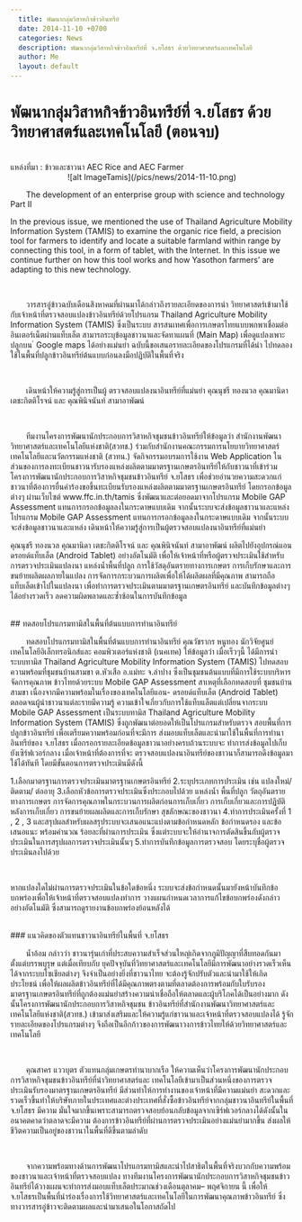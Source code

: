 ```yaml
---
  title: พัฒนากลุ่มวิสาหกิจข้าวอินทรีย์
  date: 2014-11-10 +0700		  
  categories: News		
  description: พัฒนากลุ่มวิสาหกิจข้าวอินทรีย์ที่ จ.ยโสธร ด้วยวิทยาศาสตร์และเทคโนโลยี	  
  author: Me		 
  layout: default
---
```



# พัฒนากลุ่มวิสาหกิจข้าวอินทรีย์ที่ จ.ยโสธร ด้วยวิทยาศาสตร์และเทคโนโลยี (ตอนจบ)
<br>
แหล่งที่มา : ข้าวและชาวนา AEC Rice and AEC Farmer
<br>

<div style="text-align:center" markdown="1">
![alt ImageTamis](/pics/news/2014-11-10.png)
</div>
 <p>&emsp;&emsp;The development of an enterprise
group with science and technology
Part II</p>
<p>In the previous issue, we mentioned the
use of Thailand Agriculture Mobility Information
System (TAMIS) to examine the organic rice
field, a precision tool for farmers to identify
and locate a suitable farmland within range
by connecting this tool, in a form of tablet,
with the Internet. In this issue we continue
further on how this tool works and how
Yasothon farmers’ are adapting to this new
technology.</p>
<br>
<p> &emsp;&emsp;วารสารอู่ข้าวฉบับเดือนสิงหาคมที่ผ่านมาได้กล่าวถึงรายละเอียดของการนำ
วิทยาศาสตร์เข้ามาใช้กับเจ้าหน้าที่ตรวจสอบแปลงข้าวอินทรีย์ด้วยโปรแกรม
Thailand Agriculture Mobility Information System (TAMIS) ซึ่งเป็นระบบ
สารสนเทศเพื่อการเกษตรไทยแบบพกพาเชื่อมต่ออินเตอร์เน็ตผ่านแท็บเล็ต
สามารถระบุข้อมูลชาวนาและจัดทาแผนที่ (Main Map) เพื่อดูแปลงเพาะปลูกบน ํ
Google maps ได้อย่างแม่นยำ ฉบับนี้ขอเสนอรายละเอียดของโปรแกรมที่ได้นำ
ไปทดลองใช้ในพื้นที่ปลูกข้าวอินทรีย์ต้นแบบก่อนลงมือปฏิบัติในพื้นที่จริง </p>
<br>
<p> &emsp;&emsp;เดินหน้าให้ความรู้สู่การเป็นผู้
ตรวจสอบแปลงนาอินทรีย์ที่แม่นยำ
คุณนุชรี ทองนวล คุณมานิดา
เตชะกิตติโรจน์ และ คุณพินิจนันท์
สามาอาพัฒน์</p>
<br>
<p>&emsp;&emsp;ทีมงานโครงการพัฒนานักประกอบการวิสาหกิจชุมชนข้าวอินทรีย์ให้ข้อมูลว่า สำนักงานพัฒนาวิทยาศาสตร์และเทคโนโลยีแห่งชาติ(สวทช.) ร่วมกับสำนักงานคณะกรรมการนโยบายวิทยาศาสตร์ เทคโนโลยีและนวัตกรรมแห่งชาติ (สวทน.) จัดกิจกรรมอบรมการใช้งาน Web Application
ในส่วนของการลงทะเบียนชาวนารับรองแหล่งผลิตตามมาตรฐานเกษตรอินทรีย์ให้กับชาวนาที่เข้าร่วมโครงการพัฒนานักประกอบการวิสาหกิจชุมชนข้าวอินทรีย์
จ.ยโสธร เพื่อช่วยอำนวยความสะดวกแก่ชาวนาที่ต้องการยื่นคำร้องขอขึ้นทะเบียนรับรองแหล่งผลิตตามมาตรฐานเกษตรอินทรีย์ โดยกรอกข้อมูลต่างๆ
ผ่านเว็บไซต์ www.ffc.in.th/tamis ซึ่งพัฒนาและต่อยอดมาจากโปรแกรม Mobile GAP Assessment แทนการกรอกข้อมูลลงในกระดาษแบบเดิม จากนั้นระบบจะส่งข้อมูลชาวนาและแหล่งโปรแกรม Mobile GAP Assessment แทนการกรอกข้อมูลลงในกระดาษแบบเดิม จากนั้นระบบจะส่งข้อมูลชาวนาและแหล่ง
เดินหน้าให้ความรู้สู่การเป็นผู้ตรวจสอบแปลงนาอินทรีย์ที่แม่นยำ</p>
<p> คุณนุชรี ทองนวล คุณมานิดา เตชะกิตติโรจน์ และ คุณพินิจนันท์ สามาอาพัฒน์ ผลิตไปยังอุปกรณ์แอนดรอยด์แท็บเล็ต (Android Tablet) อย่างอัตโนมัติ เพื่อให้เจ้าหน้าที่หรือผู้ตรวจประเมินใช้สำหรับการตรวจประเมินแปลงนา แหล่งน้ำพื้นที่ปลูก การใช้วัสดุอันตรายทางการเกษตร การเก็บรักษาและการขนย้ายผลิตผลภายในแปลง การจัดการกระบวนการผลิตเพื่อให้ได้ผลิตผลที่มีคุณภาพ สามารถถือแท็บเล็ตเข้าไปในแปลงนา เพื่อทำการตรวจประเมินตามมาตรฐานเกษตรอินทรีย์ และบันทึกข้อมูลต่างๆได้อย่างรวดเร็ว ลดความผิดพลาดและซ้ำซ้อนในการบันทึกข้อมูล </p>

<br>
## ทดสอบโปรแกรมทามิสในพื้นที่ต้นแบบการทำนาอินทรีย์
<p>&emsp;&emsp;ทดสอบโปรแกรมทามิสในพื้นที่ต้นแบบการทำนาอินทรีย์
คุณวัชรากร หนูทอง นักวิจัยศูนย์เทคโนโลยีอิเล็กทรอนิกส์และ
คอมพิวเตอร์แห่งชาติ (เนคเทค) ให้ข้อมูลว่า เมื่อเร็วๆนี้ ได้มีการนำ
ระบบทามิส Thailand Agriculture Mobility Information System
(TAMIS) ไปทดสอบความพร้อมที่ชุมชนบ้านสามขา ต.หัวเสือ อ.แม่ทะ
จ.ลำปาง ซึ่งเป็นชุมชนต้นแบบที่มีการใช้ระบบบริหารจัดการคุณภาพ
ข้าวไทยด้วยระบบ Mobile GAP Assessment สาเหตุที่เลือกทดสอบที่
ชุมชนบ้านสามขา เนื่องจากมีความพร้อมในเรื่องของเทคโนโลยีแอน-
ดรอยด์แท็บเล็ต (Android Tablet) ตลอดจนผู้นำชาวนาแต่ละรายมีความรู้
ความเข้าใจเกี่ยวกับการใช้แท็บแล็ตแต่เปลี่ยนจากระบบ Mobile GAP
Assessment เป็นระบบทามิส Thailand Agriculture Mobility Information
System (TAMIS) ซึ่งถูกพัฒนาต่อยอดให้เป็นโปรแกรมสำหรับตรวจ
สอบพื้นที่การปลูกข้าวอินทรีย์ เพื่อเตรียมความพร้อมก่อนที่จะมีการ
ส่งมอบแท็บเล็ตและนำมาใช้ในพื้นที่การทำนาอินทรีย์ของ จ.ยโสธร
เมื่อกรอกรายละเอียดข้อมูลชาวนาอย่างครบถ้วนระบบจะ
ทำการส่งข้อมูลไปเก็บยังเซิร์ฟเวอร์กลาง เมื่อเจ้าหน้าที่ต้องการที่จะ
ตรวจสอบแปลงนาอินทรีย์ของชาวนาก็สามารถดึงข้อมูลมาใช้ได้ทันที โดยมีขั้นตอนการตรวจประเมินมีดังนี้</p>

<p> 1.เลือกมาตรฐานการตรวจประเมินมาตรฐานเกษตรอินทรีย์
2.ระบุประเภทการประเมิน เช่น แปลงใหม่/ติดตาม/ ต่ออายุ
3.เลือกหัวข้อการตรวจประเมินซึ่งประกอบไปด้วย แหล่งน้ำ พื้นที่ปลูก วัตถุอันตรายทางการเกษตร
การจัดการคุณภาพในกระบวนการผลิตก่อนการเก็บเกี่ยว
การเก็บเกี่ยวและการปฏิบัติหลังการเก็บเกี่ยว
การขนย้ายผลผลิตและการเก็บรักษา สุขลักษณะของชาวนา
4.ทำการประเมินครั้งที่ 1 , 2 , 3 และสรุปผลสำหรับผลสรุประบบจะเสนอแนะแบ่งตามข้อกำหนดหลัก ข้อกำหนดรอง และข้อเสนอแนะ พร้อมคำนวณ
ร้อยละที่ผ่านการประเมิน ซึ่งแต่ระบบจะให้อำนาจการตัดสินขึ้นกับผู้ตรวจประเมินในการสรุปผลการตรวจประเมินนั้นๆ
5.ทำการบันทึกข้อมูลการตรวจสอบ โดยระบุชื่อผู้ตรวจประเมินลงไปด้วย</p>
<br>
<p> หากแปลงใดไม่ผ่านการตรวจประเมินในข้อใดข้อหนึ่ง ระบบจะส่งข้อกำหนดนั้นมายังหน้าบันทึกข้อบกพร่องเพื่อให้เจ้าหน้าที่ตรวจสอบแปลงทำการ
วางแผนกำหนดเวลาการแก้ไขข้อบกพร่องดังกล่าวอย่างอัตโนมัติ ซึ่งสามารถดูรายงานข้อบกพร่องย้อนหลังได้</p>
<br>
### แนวคิดของตัวแทนชาวนาอินทรีย์ในพื้นที่ จ.ยโสธร

<p> &emsp;&emsp;น้ำอ้อม กล่าวว่า ชาวนารุ่นเก่าที่ประสบความสำเร็จส่วนใหญ่เกิดจากภูมิปัญญาที่สืบทอดกันมาตั้งแต่บรรพบุรุษ แต่เมื่อเทียบกับ
ยุคปัจจุบันที่วิทยาศาสตร์และเทคโนโลยีมีการพัฒนาอย่างรวดเร็วเห็นได้จากระบบโซเชียลต่างๆ จึงจำเป็นอย่างยิ่งที่ชาวนาไทย
จะต้องรู้จักปรับตัวและนำมาใช้ให้เกิดประโยชน์ เพื่อให้ผลผลิตข้าวอินทรีย์ที่ได้มีคุณภาพตรงตามที่ตลาดต้องการพร้อมกับใบรับรอง
มาตรฐานเกษตรอินทรีย์ที่ถูกต้องแม่นยำสร้างความน่าเชื่อถือให้ตลาดและผู้บริโภคได้เป็นอย่างมาก ดังนั้นโครงการพัฒนานักประกอบการวิสาหกิจชุมชน
ข้าวอินทรีย์ที่สำนักงานพัฒนาวิทยาศาสตร์และเทคโนโลยีแห่งชาติ(สวทช.) เข้ามาส่งเสริมและให้ความรู้แก่ชาวนาและเจ้าหน้าที่ตรวจสอบแปลงได้
รู้จักรายละเอียดของโปรแกรมต่างๆ จึงถือเป็นอีกก้าวของการพัฒนาวงการข้าวไทยให้ด้วยวิทยาศาสตร์และเทคโนโลยี</p>
<br>
<p>&emsp;&emsp;คุณสาคร แววบุตร ตัวแทนกลุ่มเกษตรทำนาบากเรือ ให้ความเห็นว่าโครงการพัฒนานักประกอบการวิสาหกิจชุมชนข้าวอินทรีย์ที่นำวิทยาศาสตร์และ
เทคโนโลยีเข้ามาเป็นส่วนหนึ่งของการตรวจประเมินรับรองมาตรฐานเกษตรอินทรีย์ มีส่วนทำให้การทำงานของเจ้าหน้าที่มีความแม่นยำ สะดวกและรวดเร็วขึ้นทำให้บริษัทภายในประเทศและต่างประเทศที่สั่งซื้อข้าวอินทรีย์จากกลุ่มชาวนาอินทรีย์ในพื้นที่ จ.ยโสธร มีความ
มั่นใจมากขึ้นเพราะสามารถตรวจสอบย้อนกลับข้อมูลจากเซิร์ฟเวอร์กลางได้ดังนั้นในอนาคตคาดว่าตลาดจะมีความ
ต้องการข้าวอินทรีย์ที่ผ่านการตรวจประเมินอย่างแม่นยำมากขึ้น ส่งผลให้ชีวิตความเป็นอยู่ของชาวนาในพื้นที่ดีขึ้นตามลำดับ</p>
<br>
<p> &emsp;&emsp;จากความพร้อมทางด้านการพัฒนาโปรแกรมทามิสและนำไปสาธิตในพื้นที่จริงบวกกับความพร้อมของชาวนาและเจ้าหน้าที่ตรวจสอบแปลง
ทางทีมงานโครงการพัฒนานักประกอบการวิสาหกิจชุมชนข้าวอินทรีย์ได้วางแผนจะทำการส่งมอบแท็บเล็ตประมาณช่วงเดือนตุลาคม– พฤศจิกายน
นี้ เพื่อให้ จ.ยโสธรเป็นพื้นที่นำร่องเรื่องการใช้วิทยาศาสตร์และเทคโนโลยีในการพัฒนาคุณภาพข้าวอินทรีย์ ซึ่งทางวารสารอู่ข้าวจะติดตามผลและนำมาเสนอในโอกาสถัดไป</p>
